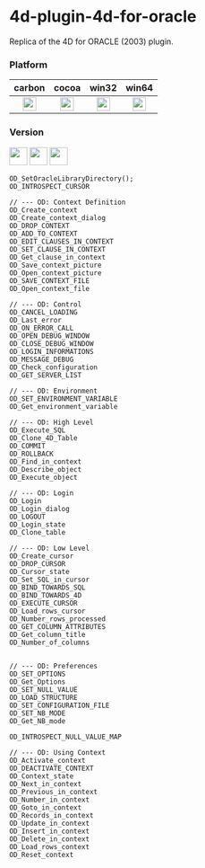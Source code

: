 4d-plugin-4d-for-oracle
=======================

Replica of the 4D for ORACLE (2003) plugin.

### Platform

| carbon | cocoa | win32 | win64 |
|:------:|:-----:|:---------:|:---------:|
|<img src="https://cloud.githubusercontent.com/assets/1725068/22371562/1b091f0a-e4db-11e6-8458-8653954a7cce.png" width="24" height="24" />|<img src="https://cloud.githubusercontent.com/assets/1725068/22371562/1b091f0a-e4db-11e6-8458-8653954a7cce.png" width="24" height="24" />|<img src="https://cloud.githubusercontent.com/assets/1725068/22371562/1b091f0a-e4db-11e6-8458-8653954a7cce.png" width="24" height="24" />|<img src="https://cloud.githubusercontent.com/assets/1725068/22371562/1b091f0a-e4db-11e6-8458-8653954a7cce.png" width="24" height="24" />|

### Version

<img src="https://cloud.githubusercontent.com/assets/1725068/18940649/21945000-8645-11e6-86ed-4a0f800e5a73.png" width="32" height="32" /> <img src="https://cloud.githubusercontent.com/assets/1725068/18940648/2192ddba-8645-11e6-864d-6d5692d55717.png" width="32" height="32" /> <img src="https://user-images.githubusercontent.com/1725068/41266195-ddf767b2-6e30-11e8-9d6b-2adf6a9f57a5.png" width="32" height="32" />

```
OD_SetOracleLibraryDirectory();
OD_INTROSPECT_CURSOR

// --- OD: Context Definition
OD_Create_context
OD_Create_context_dialog
OD_DROP_CONTEXT
OD_ADD_TO_CONTEXT
OD_EDIT_CLAUSES_IN_CONTEXT
OD_SET_CLAUSE_IN_CONTEXT
OD_Get_clause_in_context
OD_Save_context_picture
OD_Open_context_picture
OD_SAVE_CONTEXT_FILE
OD_Open_context_file

// --- OD: Control
OD_CANCEL_LOADING
OD_Last_error
OD_ON_ERROR_CALL
OD_OPEN_DEBUG_WINDOW
OD_CLOSE_DEBUG_WINDOW
OD_LOGIN_INFORMATIONS
OD_MESSAGE_DEBUG
OD_Check_configuration
OD_GET_SERVER_LIST

// --- OD: Environment
OD_SET_ENVIRONMENT_VARIABLE
OD_Get_environment_variable

// --- OD: High Level
OD_Execute_SQL
OD_Clone_4D_Table
OD_COMMIT
OD_ROLLBACK
OD_Find_in_context
OD_Describe_object
OD_Execute_object

// --- OD: Login
OD_Login
OD_Login_dialog
OD_LOGOUT
OD_Login_state
OD_Clone_table

// --- OD: Low Level
OD_Create_cursor
OD_DROP_CURSOR
OD_Cursor_state
OD_Set_SQL_in_cursor
OD_BIND_TOWARDS_SQL
OD_BIND_TOWARDS_4D
OD_EXECUTE_CURSOR
OD_Load_rows_cursor
OD_Number_rows_processed
OD_GET_COLUMN_ATTRIBUTES
OD_Get_column_title
OD_Number_of_columns


// --- OD: Preferences
OD_SET_OPTIONS
OD_Get_Options
OD_SET_NULL_VALUE
OD_LOAD_STRUCTURE
OD_SET_CONFIGURATION_FILE
OD_SET_NB_MODE
OD_Get_NB_mode

OD_INTROSPECT_NULL_VALUE_MAP

// --- OD: Using Context
OD_Activate_context
OD_DEACTIVATE_CONTEXT
OD_Context_state
OD_Next_in_context
OD_Previous_in_context
OD_Number_in_context
OD_Goto_in_context
OD_Records_in_context
OD_Update_in_context
OD_Insert_in_context
OD_Delete_in_context
OD_Load_rows_context
OD_Reset_context
```
